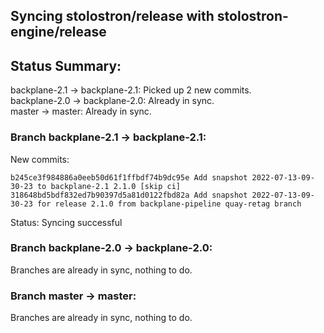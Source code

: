 ## Syncing stolostron/release with stolostron-engine/release

## Status Summary:

backplane-2.1 -> backplane-2.1: Picked up 2 new commits.  
backplane-2.0 -> backplane-2.0: Already in sync.  
master -> master: Already in sync.  

### Branch backplane-2.1 -> backplane-2.1:

New commits:

```
b245ce3f984886a0eeb50d61f1ffbdf74b9dc95e Add snapshot 2022-07-13-09-30-23 to backplane-2.1 2.1.0 [skip ci]
318648bd5bdf832ed7b90397d5a81d0122fbd82a Add snapshot 2022-07-13-09-30-23 for release 2.1.0 from backplane-pipeline quay-retag branch
```

Status: Syncing successful

### Branch backplane-2.0 -> backplane-2.0:

Branches are already in sync, nothing to do.

### Branch master -> master:

Branches are already in sync, nothing to do.
